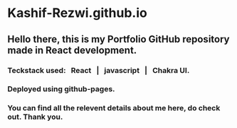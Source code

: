 # Kashif-Rezwi.github.io
<h2>Hello there, this is my Portfolio GitHub repository made in React development.</h2>
<h3>Teckstack used: &#160; React &#160; | &#160; javascript &#160; | &#160; Chakra UI.</h3>
<h3>Deployed using github-pages.</h3>
<h3>You can find all the relevent details about me here, do check out. Thank you.</h3>
